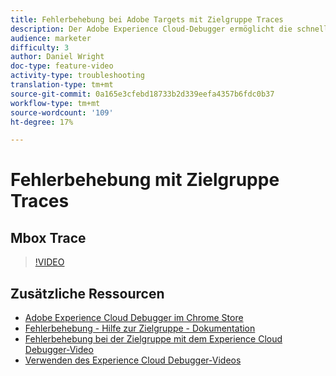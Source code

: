 ```yaml
---
title: Fehlerbehebung bei Adobe Targets mit Zielgruppe Traces
description: Der Adobe Experience Cloud-Debugger ermöglicht die schnelle und einfache Problembehebung in Ihrer Target-Implementierung. Erfahren Sie, wie Sie sich im Experience Cloud authentifizieren und mit dem leistungsstarken Zielgruppe Traces-Tool Ihre Aktivität- und Audience-Qualifikationen sowie Ihr Besucher-Profil überprüfen können.
audience: marketer
difficulty: 3
author: Daniel Wright
doc-type: feature-video
activity-type: troubleshooting
translation-type: tm+mt
source-git-commit: 0a165e3cfebd18733b2d339eefa4357b6fdc0b37
workflow-type: tm+mt
source-wordcount: '109'
ht-degree: 17%

---
```



# Fehlerbehebung mit Zielgruppe Traces

## Mbox Trace

>[!VIDEO](https://video.tv.adobe.com/v/23113/?quality=12)

## Zusätzliche Ressourcen

* [Adobe Experience Cloud Debugger im Chrome Store](https://chrome.google.com/webstore/detail/adobe-experience-cloud-de/ocdmogmohccmeicdhlhhgepeaijenapj)
* [Fehlerbehebung - Hilfe zur Zielgruppe - Dokumentation](https://docs.adobe.com/content/help/en/target/using/troubleshoot/troubleshooting-target.html)
* [Fehlerbehebung bei der Zielgruppe mit dem Experience Cloud Debugger-Video](troubleshoot-with-the-experience-cloud-debugger.md)
* [Verwenden des Experience Cloud Debugger-Videos](https://docs.adobe.com/content/help/en/core-services-learn/tutorials/debugger/use-the-experience-cloud-debugger.html)